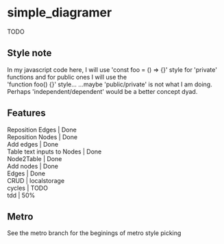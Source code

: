 # simple_diagramer
TODO  

## Style note
In my javascript code here, I will use 'const foo = () => {}'
style for 'private' functions and for public ones I will use the  
'function foo() {}' style...   ...maybe 'public/private' is not what I am doing.  Perhaps 'independent/dependent' would be a better concept dyad.  

## Features
Reposition Edges | Done   
Reposition Nodes | Done   
Add edges | Done   
Table text inputs to Nodes | Done   
Node2Table | Done   
Add nodes | Done    
Edges | Done    
CRUD | localstorage    
cycles | TODO    
tdd | 50%     

## Metro 
See the metro branch for the beginings of metro style picking


